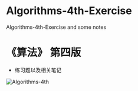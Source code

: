 # Algorithms-4th-Exercise
Algorithms-4th-Exercise and some notes
# 《算法》 第四版 
- 练习题以及相关笔记



![Algorithms-4th](https://gss3.bdstatic.com/-Po3dSag_xI4khGkpoWK1HF6hhy/baike/c0%3Dbaike92%2C5%2C5%2C92%2C30/sign=7b42bc3f5b3d26973ade000f3492d99e/3b292df5e0fe9925679fe8a53ea85edf8cb171b0.jpg)
